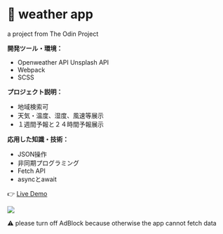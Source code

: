 # 🌱 weather app

a project from The Odin Project

**開発ツール・環境：**
- Openweather API Unsplash API
- Webpack
- SCSS

**プロジェクト説明：**
- 地域検索可
- 天気・温度、湿度、風速等展示
- １週間予報と２４時間予報展示
 
**応用した知識・技術：**
- JSON操作
- 非同期プログラミング
- Fetch API
- asyncとawait

👉 [Live Demo](https://thanh-luan-nguyen.github.io/weather-app/)

<img src="https://github.com/thanh-luan-nguyen/thanh-luan-nguyen/blob/main/project_preview_gifs/theOdinProject/Weather%20App.gif"/>

⚠️ please turn off AdBlock because otherwise the app cannot fetch data
